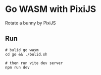 # Go WASM with PixiJS

Rotate a bunny by PixiJS

## Run

```
# bulid go wasm
cd go && ./bulid.sh

# then run vite dev server
npm run dev
```